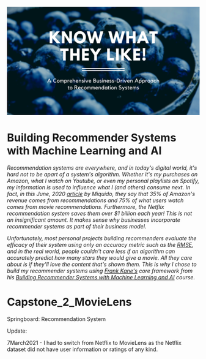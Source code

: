 ![banner](https://raw.githubusercontent.com/villafue/Capstone_2_MovieLens/7aa6f7dfc758b781b43f2822c67bd9139d5e95f9/Pictures/README/KNOW%20WHAT%20THEY%20LIKE%20BB.svg)
# Building Recommender Systems with Machine Learning and AI

*Recommendation systems are everywhere, and in today's digital world, it's hard not to be apart of a system's algorithm. Whether it's my purchases on Amazon, what I watch on Youtube, or even my personal playlists on Spotify, my information is used to influence what I (and others) consume next. In fact, in this June, 2020 [article](https://medium.com/swlh/we-know-what-you-like-perks-of-recommendation-systems-in-business-5f227bb6d09) by Miquido, they say that 35% of Amazon's revenue comes from recommendations and 75% of what users watch comes from movie recommendations. Furthermore, the Netflix recommendation system saves them over $1 billion each year! This is not an insignificant amount. It makes sense why businesses incorporate recommender systems as part of their business model.*

*Unfortunately, most personal projects building recommenders evaluate the efficacy of their system using only an accuracy metric such as the [RMSE](https://www.statisticshowto.com/probability-and-statistics/regression-analysis/rmse-root-mean-square-error/), and in the real world, people couldn't care less if an algorithm can accurately predict how many stars they would give a movie. All they care about is if they'll love the content that's shown them. This is why I chose to build my recommender systems using [Frank Kane's](https://www.linkedin.com/in/fkane/?trk=lil_course) core framework from his [Building Recommender Systems with Machine Learning and AI](https://www.linkedin.com/learning/building-recommender-systems-with-machine-learning-and-ai/install-anaconda-review-course-materials-and-create-movie-recommendations?u=36492188) course.*  



# Capstone_2_MovieLens
Springboard: Recommendation System

Update: 

7March2021 - I had to switch from Netflix to MovieLens as the Netflix dataset did not have user information or ratings of any kind. 

